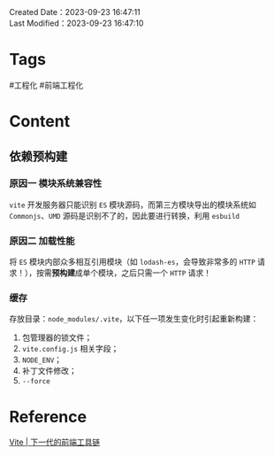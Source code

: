 Created Date：2023-09-23 16:47:11  
Last Modified：2023-09-23 16:47:10

# Tags

#工程化 #前端工程化

# Content

## 依赖预构建

### 原因一 模块系统兼容性

`vite` 开发服务器只能识别 `ES` 模块源码，而第三方模块导出的模块系统如 `Commonjs`、`UMD` 源码是识别不了的，因此要进行转换，利用 `esbuild`

### 原因二 加载性能

将 `ES` 模块内部众多相互引用模块（如 `lodash-es`，会导致非常多的 `HTTP` 请求！），按需**预构建**成单个模块，之后只需一个 `HTTP` 请求！

### 缓存

存放目录：`node_modules/.vite`，以下任一项发生变化时引起重新构建：

1. 包管理器的锁文件；
2. `vite.config.js` 相关字段；
3. `NODE_ENV`；
4. 补丁文件修改；
5. `--force`

# Reference

[Vite | 下一代的前端工具链](https://cn.vitejs.dev/)

